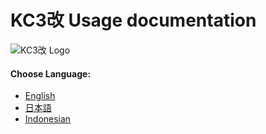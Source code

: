  # KC3改 Usage documentation
![KC3改 Logo](https://raw.githubusercontent.com/KC3Kai/KC3Kai/master/src/assets/img/logo/128.png)
 
#### Choose Language:
* [English](https://github.com/KC3Kai/kc3-docs/tree/master/en)
* [日本語](https://github.com/KC3Kai/kc3-docs/tree/master/jp)
* [Indonesian](https://github.com/KC3Kai/kc3-docs/tree/master/id)
